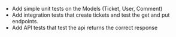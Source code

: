 - Add simple unit tests on the Models (Ticket, User, Comment)
- Add integration tests that create tickets and test the get and put endpoints.
- Add API tests that test the api returns the correct response
